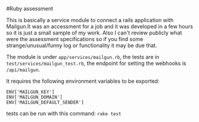 #Ruby assessment

This is basically a service module to connect a rails application with Mailgun.It was an accessment for a job and it was developed in a few hours so it is just a small sample of my work. Also I can't review publicly what were the assessment specifications so if you find some strange/unusual/funny log or functionality it may be due that. 

The module is under `app/services/mailgun.rb`, the tests are in `test/services/mailgun_test.rb`, the endpoint for setting the webhooks is `/api/mailgun`. 

It requires the following environment variables to be exported:

```
ENV['MAILGUN_KEY']
ENV['MAILGUN_DOMAIN'] 
ENV['MAILGUN_DEFAULT_SENDER'] 
```
tests can be run with this command: `rake test`
